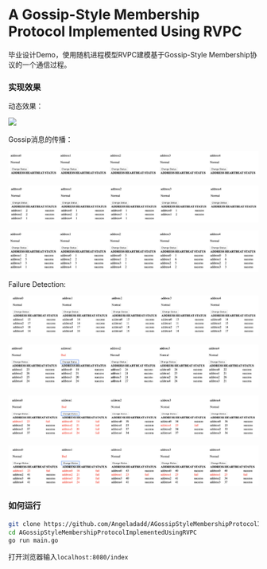 # A Gossip-Style Membership Protocol Implemented Using RVPC

毕业设计Demo，使用随机进程模型RVPC建模基于Gossip-Style Membership协议的一个通信过程。

### 实现效果

动态效果：

![](pic/auto.gif)

Gossip消息的传播：

![](pic/4.png)

![](pic/5.png)

![](pic/6.png)

Failure Detection:

![](pic/0.png)

![](pic/1.png)

![](pic/2.png)

![](pic/3.png)

### 如何运行

```bash
git clone https://github.com/Angeladadd/AGossipStyleMembershipProtocolImplementedUsingRVPC.git
cd AGossipStyleMembershipProtocolImplementedUsingRVPC
go run main.go
```
打开浏览器输入```localhost:8080/index``` 




